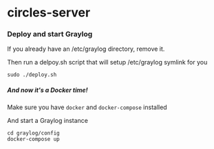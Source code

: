 # circles-server

### Deploy and start Graylog
If you already have an /etc/graylog directory, remove it.

Then run a delpoy.sh script that will setup /etc/graylog symlink for you
```
sudo ./deploy.sh
```

##### And now it's a Docker time!

Make sure you have `docker` and `docker-compose` installed

And start a Graylog instance
```
cd graylog/config
docker-compose up
```
